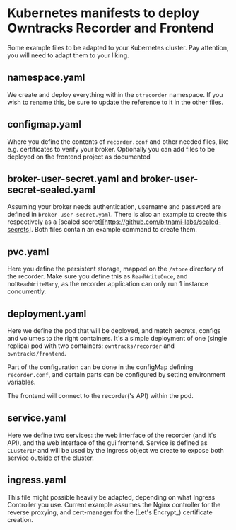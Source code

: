# Kubernetes manifests to deploy Owntracks Recorder and Frontend

Some example files to be adapted to your Kubernetes cluster. Pay attention, you will need to adapt them to your liking.


## namespace.yaml

We create and deploy everything within the `otrecorder` namespace. If you wish to rename this, be sure to update the
reference to it in the other files.

## configmap.yaml

Where you define the contents of `recorder.conf` and other needed files, like e.g. certificates to verify your broker.
Optionally you can add files to be deployed on the frontend project as documented


## broker-user-secret.yaml and broker-user-secret-sealed.yaml

Assuming your broker needs authentication, username and password are defined in `broker-user-secret.yaml`. There is also
an example to create this respectively as a [sealed secret][https://github.com/bitnami-labs/sealed-secrets]. Both files
contain an example command to create them.

## pvc.yaml

Here you define the persistent storage, mapped on the `/store` directory of the recorder. Make sure you define this as
`ReadWriteOnce`, and not`ReadWriteMany`, as the recorder application can only run 1 instance concurrently.

## deployment.yaml

Here we define the pod that will be deployed, and match secrets, configs and volumes to the right containers. It's a
simple deployment of one (single replica) pod with two containers: `owntracks/recorder` and `owntracks/frontend`.

Part of the configuration can be done in the configMap defining `recorder.conf`, and certain parts can be configured by
setting environment variables.

The frontend will connect to the recorder('s API) within the pod.

## service.yaml

Here we define two services: the web interface of the recorder (and it's API), and the web interface of the gui
frontend. Service is defined as `CLusterIP` and will be used by the Ingress object we create to expose both service
outside of the cluster.

## ingress.yaml

This file might possible heavily be adapted, depending on what Ingress Controller you use. Current example assumes the
Nginx controller for the reverse proxying, and cert-manager for the (Let's Encrypt_) certificate creation.
